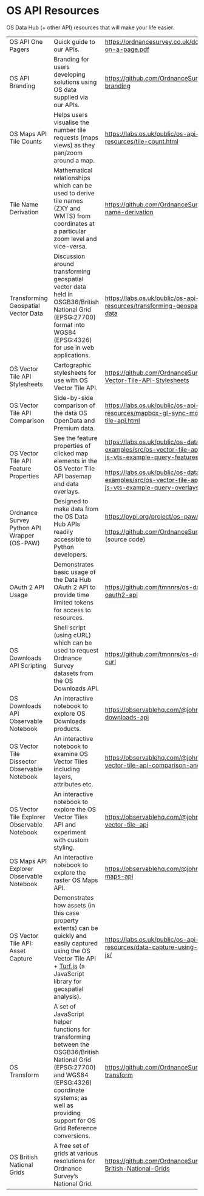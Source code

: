 # OS API Resources

OS Data Hub (+ other API) resources that will make your life easier.

||||
|---|---|---|
| <a name="os-api-one-pagers">OS API One Pagers</a> | Quick guide to our APIs. | https://ordnancesurvey.co.uk/documents/apis-on-a-page.pdf |
| <a name="os-api-branding">OS API Branding</a> | Branding for users developing solutions using OS data supplied via our APIs. | https://github.com/OrdnanceSurvey/os-api-branding |
| <a name="os-maps-tile-counts">OS Maps API Tile Counts</a> |  Helps users visualise the number tile requests (maps views) as they pan/zoom around a map. | https://labs.os.uk/public/os-api-resources/tile-count.html |
| <a name="tile-name-derivation">Tile Name Derivation</a> | Mathematical relationships which can be used to derive tile names (ZXY and WMTS) from coordinates at a particular zoom level and vice-versa. | https://github.com/OrdnanceSurvey/tile-name-derivation |
| <a name="transforming-vector">Transforming Geospatial Vector Data</a> | Discussion around transforming geospatial vector data held in OSGB36/British National Grid (EPSG:27700) format into WGS84 (EPSG:4326) for use in web applications. | https://labs.os.uk/public/os-api-resources/transforming-geospatial-vector-data | 
| <a name="os-vector-tile-stylesheets">OS Vector Tile API Stylesheets</a> | Cartographic stylesheets for use with OS Vector Tile API. | https://github.com/OrdnanceSurvey/OS-Vector-Tile-API-Stylesheets |
| <a name="os-vector-tile-comparison">OS Vector Tile API Comparison</a> | Side-by-side comparison of the data OS OpenData and Premium data. | https://labs.os.uk/public/os-api-resources/mapbox-gl-sync-move/os-vector-tile-api.html |
|  <a name="os-vector-tiles-properties">OS Vector Tile API Feature Properties</a> | See the feature properties of clicked map elements in the OS Vector Tile API basemap and data overlays. | https://labs.os.uk/public/os-data-hub-examples/src/os-vector-tile-api/mapbox-gl-js-vts-example-query-features.php?auth= <br><br>https://labs.os.uk/public/os-data-hub-examples/src/os-vector-tile-api/mapbox-gl-js-vts-example-query-overlays.php?auth= |
| <a name="os-python-wrapper">Ordnance Survey Python API Wrapper (OS-PAW)</a> | Designed to make data from the OS Data Hub APIs readily accessible to Python developers. | https://pypi.org/project/os-paw/1.0.1/<br><br>https://github.com/OrdnanceSurvey/OS-PAW (source code) |
|  <a name="os-oauth-2">OAuth 2 API Usage</a> | Demonstrates basic usage of the Data Hub OAuth 2 API to provide time limited tokens for access to resources. | https://github.com/tmnnrs/os-data-hub-oauth2-api |
| <a name="os-downloads-scripting">OS Downloads API Scripting</a> | Shell script (using cURL) which can be used to request Ordnance Survey datasets from the OS Downloads API. | https://github.com/tmnnrs/os-downloads-api-curl |
| <a name="os-downloads-observable">OS Downloads API Observable Notebook</a> | An interactive notebook to explore OS Downloads products. | https://observablehq.com/@johnx25bd/os-downloads-api | 
| <a name="os-vector-tile-dissector">OS Vector Tile Dissector Observable Notebook</a> | An interactive notebook to examine OS Vector Tiles including layers, attributes etc. | https://observablehq.com/@johnx25bd/os-vector-tile-api-comparison-and-dissector |
| <a name="os-vector-tile-observable">OS Vector Tile Explorer Observable Notebook</a> | An interactive notebook to explore the OS Vector Tiles API and experiment with custom styling. | https://observablehq.com/@johnx25bd/os-vector-tile-api |
| <a name="os-maps-observable">OS Maps API Explorer Observable Notebook</a> | An interactive notebook to explore the raster OS Maps API. | https://observablehq.com/@johnx25bd/os-maps-api | 
| <a name="os-vector-tile-asset-capture">OS Vector Tile API: Asset Capture</a> | Demonstrates how assets (in this case property extents) can be quickly and easily captured using the OS Vector Tile API + [Turf.js](https://turfjs.org/) (a JavaScript library for geospatial analysis). | https://labs.os.uk/public/os-api-resources/data-capture-using-vts-and-turf-js/ |
| <a name="os-transform">OS Transform</a> | A set of JavaScript helper functions for transforming between the OSGB36/British National Grid (EPSG:27700) and WGS84 (EPSG:4326) coordinate systems; as well as providing support for OS Grid Reference conversions. | https://github.com/OrdnanceSurvey/os-transform |
| <a name="os-british-national-grids">OS British National Grids</a> | A free set of grids at various resolutions for Ordnance Survey’s National Grid. | https://github.com/OrdnanceSurvey/OS-British-National-Grids |
